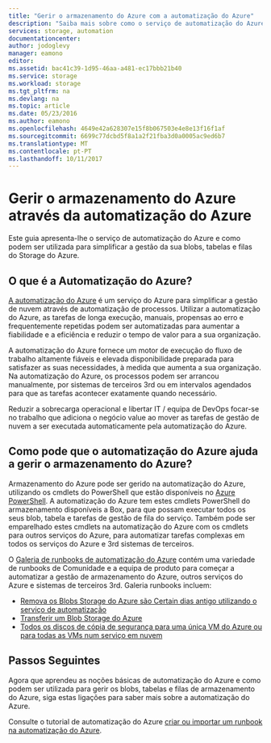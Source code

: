 ```yaml
---
title: "Gerir o armazenamento do Azure com a automatização do Azure"
description: "Saiba mais sobre como o serviço de automatização do Azure pode ser utilizado para gerir o armazenamento do Azure à escala."
services: storage, automation
documentationcenter: 
author: jodoglevy
manager: eamono
editor: 
ms.assetid: bac41c39-1d95-46aa-a481-ec17bbb21b40
ms.service: storage
ms.workload: storage
ms.tgt_pltfrm: na
ms.devlang: na
ms.topic: article
ms.date: 05/23/2016
ms.author: eamono
ms.openlocfilehash: 4649e42a628307e15f8b067503e4e8e13f16f1af
ms.sourcegitcommit: 6699c77dcbd5f8a1a2f21fba3d0a0005ac9ed6b7
ms.translationtype: MT
ms.contentlocale: pt-PT
ms.lasthandoff: 10/11/2017
---
```

# <a name="managing-azure-storage-using-azure-automation"></a>Gerir o armazenamento do Azure através da automatização do Azure
Este guia apresenta-lhe o serviço de automatização do Azure e como podem ser utilizada para simplificar a gestão da sua blobs, tabelas e filas do Storage do Azure.

## <a name="what-is-azure-automation"></a>O que é a Automatização do Azure?
[A automatização do Azure](https://azure.microsoft.com/services/automation/) é um serviço do Azure para simplificar a gestão de nuvem através de automatização de processos. Utilizar a automatização do Azure, as tarefas de longa execução, manuais, propensas ao erro e frequentemente repetidas podem ser automatizadas para aumentar a fiabilidade e a eficiência e reduzir o tempo de valor para a sua organização.

A automatização do Azure fornece um motor de execução do fluxo de trabalho altamente fiáveis e elevada disponibilidade preparada para satisfazer as suas necessidades, à medida que aumenta a sua organização. Na automatização do Azure, os processos podem ser arrancou manualmente, por sistemas de terceiros 3rd ou em intervalos agendados para que as tarefas acontecer exatamente quando necessário.

Reduzir a sobrecarga operacional e libertar IT / equipa de DevOps focar-se no trabalho que adiciona o negócio value ao mover as tarefas de gestão de nuvem a ser executada automaticamente pela automatização do Azure.

## <a name="how-can-azure-automation-help-manage-azure-storage"></a>Como pode que o automatização do Azure ajuda a gerir o armazenamento do Azure?
Armazenamento do Azure pode ser gerido na automatização do Azure, utilizando os cmdlets do PowerShell que estão disponíveis no [Azure PowerShell](https://msdn.microsoft.com/library/azure/jj156055.aspx). A automatização do Azure tem estes cmdlets PowerShell do armazenamento disponíveis a Box, para que possam executar todos os seus blob, tabela e tarefas de gestão de fila do serviço. Também pode ser emparelhado estes cmdlets na automatização do Azure com os cmdlets para outros serviços do Azure, para automatizar tarefas complexas em todos os serviços do Azure e 3rd sistemas de terceiros.

O [Galeria de runbooks de automatização do Azure](https://azure.microsoft.com/blog/2014/10/07/introducing-the-azure-automation-runbook-gallery/) contém uma variedade de runbooks de Comunidade e a equipa de produto para começar a automatizar a gestão de armazenamento do Azure, outros serviços do Azure e sistemas de terceiros 3rd. Galeria runbooks incluem:

* [Remova os Blobs Storage do Azure são Certain dias antigo utilizando o serviço de automatização](https://gallery.technet.microsoft.com/scriptcenter/Remove-Storage-Blobs-that-aae4b761)
* [Transferir um Blob Storage do Azure](https://gallery.technet.microsoft.com/scriptcenter/a-Blob-from-Azure-Storage-6bc13745)
* [Todos os discos de cópia de segurança para uma única VM do Azure ou para todas as VMs num serviço em nuvem](https://gallery.technet.microsoft.com/scriptcenter/Backup-all-disks-for-a-ede940d5)

## <a name="next-steps"></a>Passos Seguintes
Agora que aprendeu as noções básicas de automatização do Azure e como podem ser utilizada para gerir os blobs, tabelas e filas de armazenamento do Azure, siga estas ligações para saber mais sobre a automatização do Azure.

Consulte o tutorial de automatização do Azure [criar ou importar um runbook na automatização do Azure](../../automation/automation-creating-importing-runbook.md).

